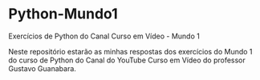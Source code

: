 # Python-Mundo1
 Exercícios de Python do Canal Curso em Vídeo - Mundo 1

Neste repositório estarão as minhas respostas dos exercícios do Mundo 1 do curso de Python do Canal do YouTube Curso em Vídeo do professor Gustavo Guanabara.

